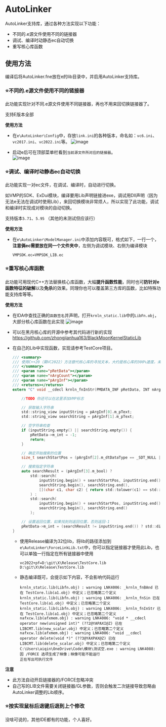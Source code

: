 # AutoLinker

AutoLinker支持库，通过各种方法实现以下功能：
* 不同的.e源文件使用不同的链接器
* 调试、编译时动静态ec自动切换
* 重写核心库函数

## 使用方法
编译后将AutoLinker.fne放在e的lib目录中，并启用AutoLinker支持库。

### ⭐不同的.e源文件使用不同的链接器
此功能实现针对不同.e源文件使用不同链接器，再也不用来回切换链接器了。

支持E版本全部

**使用方法**
  * 在`e\AutoLinker\Config`中，存放`link.ini`的各种版本，命名如：`vc6.ini`、`vc2017.ini`、`vc2022.ini`等。
    ![image](https://github.com/aiqinxuancai/AutoLinker/assets/4475018/a32fbc89-8ea1-4ccc-8f08-b245019ca81d)

  * 启动e后可在顶部菜单栏看到`当前源文件所对应的链接器`。<br>
    ![image](https://github.com/aiqinxuancai/AutoLinker/assets/4475018/a4ab4cea-2b1d-4532-9c43-5175f298e2b9)

### ⭐调试、编译时动静态ec自动切换
此功能实现一对ec文件，在调试、编译时，自动进行切换。

如VMP的SDK、ExDui模块，编译要用Lib声明链接进exe，调试用Dll声明（因为无法e无法在调试时使用Lib），来回切换模块非常烦人，所以实现了此功能，调试和编译时实现成对模块的自动切换。

支持版本`5.71`、`5.95` （其他的未测试但应该行）

**使用方法**
* 在`e\AutoLinker\ModelManager.ini`中添加内容既可，格式如下，一行一个，**注意俩ec需要放在同一个文件夹中**，左侧为调试模块、右侧为编译模块
  ```
  VMPSDK.ec=VMPSDK_LIB.ec
  ```
### ⭐重写核心库函数
此功能可用现代C++方法替换核心库函数，大幅**提升函数性能**，同时也可**防针对e函数特征的破解**以及**免杀**的效果。同理你也可以覆盖第三方库的函数，比如特殊功能支持库等等。


**使用方法**
* 在IDA中查找正确的`函数签名`并声明，打开`krnln_static.lib`中的`LibFn.obj`，大部分核心库函数在此实现
  ![image](https://github.com/aiqinxuancai/AutoLinker/assets/4475018/33d718a7-1a36-4973-b7a6-ee22860879d8)

* 可以在黑月核心库的开源中参考其代码进行新的实现
  https://github.com/zhongjianhua163/BlackMoonKernelStaticLib

* 在自己的Lib中实现函数，实现请参考TestCore项目。
  ```c
  /// <summary>
  /// 使用C++20（需VC2022）方法替代核心库的寻找文本，大约是核心库的300%速度，未仔细测试，仅为覆盖实现的例子
  /// </summary>
  /// <param name="pRetData"></param>
  /// <param name="nArgCount"></param>
  /// <param name="pArgInf"></param>
  /// <returns></returns>
  extern "C" void __cdecl krnln_fnInStr(PMDATA_INF pRetData, INT nArgCount, PMDATA_INF pArgInf) {
  
      //TODO 你还可以在这里添加VMP标志
  
      // 获取输入字符串
      std::string_view inputString = pArgInf[0].m_pText;
      std::string_view searchString = pArgInf[1].m_pText;
  
      // 空字符串检查
      if (inputString.empty() || searchString.empty()) {
          pRetData->m_int = -1;
          return;
      }
  
      // 确定开始搜索的位置
      size_t searchStartPos = (pArgInf[2].m_dtDataType == _SDT_NULL || pArgInf[2].m_int <= 1) ? 0 : pArgInf[2].m_int - 1;
  
      // 搜索指定字符串
      auto searchResult = (pArgInf[3].m_bool) ?
          std::search(
              inputString.begin() + searchStartPos, inputString.end(),
              searchString.begin(), searchString.end(),
              [](char c1, char c2) { return std::tolower(c1) == std::tolower(c2); }
          ) :
          std::search(
              inputString.begin() + searchStartPos, inputString.end(),
              searchString.begin(), searchString.end()
          );
  
      // 设置返回位置，如果找到则返回位置，否则返回-1
      pRetData->m_int = (searchResult != inputString.end()) ? std::distance(inputString.begin(), searchResult) + 1 : -1;
  }
  ```
  * 使用Release编译为32位lib，将lib的路径添加到`e\AutoLinker\ForceLinkLib.txt`中，你可以指定链接器才使用此Lib，也可以单独一行指定在所有链接器中使用
    ```
    vc2022+pf=D:\git\X\Release\TestCore.lib
    D:\git\X\Release\TestCore.lib
    ```
  * 静态编译既可，会提示如下内容，不会影响代码运行
    ```
    krnln_static.lib(Libfn.obj) : warning LNK4006: _krnln_fnBAnd 已在 TestCore.lib(a1.obj) 中定义；已忽略第二个定义
    krnln_static.lib(Libfn.obj) : warning LNK4006: _krnln_fnSin 已在 TestCore.lib(a1.obj) 中定义；已忽略第二个定义
    krnln_static.lib(Libfn.obj) : warning LNK4006: _krnln_fnInStr 已在 TestCore.lib(a1.obj) 中定义；已忽略第二个定义
    nafxcw.lib(afxmem.obj) : warning LNK4006: "void * __cdecl operator new(unsigned int)" (??2@YAPAXI@Z) 已在 LIBCMT.lib(new_scalar.obj) 中定义；已忽略第二个定义
    nafxcw.lib(afxmem.obj) : warning LNK4006: "void __cdecl operator delete(void *)" (??3@YAXPAX@Z) 已在 LIBCMT.lib(delete_scalar.obj) 中定义；已忽略第二个定义
    C:\Users\aiqin\OneDrive\Code\模块\测试空.exe : warning LNK4088: 因 /FORCE 选项生成了映像；映像可能不能运行
    正在写出可执行文件
    ```


**注意**
* 此方法自动开启链接器的/FORCE忽略冲突
* 自己写的LIB文件需要关闭链接器/GL参数，否则会触发二次链接导致忽略由AutoLinker调整的Lib顺序。
  
  
### ⭐按实现鼠标后退键后退到上个修改
没啥可说的，其他IDE都有的功能，个人喜好。  

